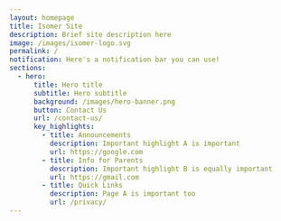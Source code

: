 ```yaml
---
layout: homepage
title: Isomer Site
description: Brief site description here
image: /images/isomer-logo.svg
permalink: /
notification: Here's a notification bar you can use!
sections:
  - hero:
      title: Hero title
      subtitle: Hero subtitle
      background: /images/hero-banner.png
      button: Contact Us
      url: /contact-us/
      key_highlights:
        - title: Announcements
          description: Important highlight A is important
          url: https://google.com
        - title: Info for Parents
          description: Important highlight B is equally important
          url: https://gmail.com
        - title: Quick Links
          description: Page A is important too
          url: /privacy/
---
```

